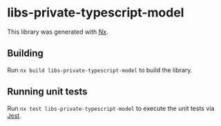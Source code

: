 # libs-private-typescript-model

This library was generated with [Nx](https://nx.dev).

## Building

Run `nx build libs-private-typescript-model` to build the library.

## Running unit tests

Run `nx test libs-private-typescript-model` to execute the unit tests via [Jest](https://jestjs.io).
